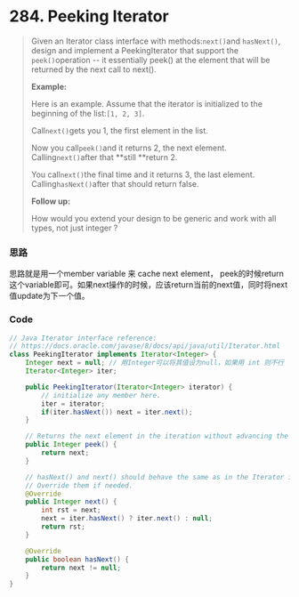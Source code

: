 # 284. Peeking Iterator

> Given an Iterator class interface with methods:`next()`and `hasNext()`, design and implement a PeekingIterator that support the `peek()`operation -- it essentially peek\(\) at the element that will be returned by the next call to next\(\).
>
> **Example:**
>
> Here is an example. Assume that the iterator is initialized to the beginning of the list:`[1, 2, 3]`.
>
> Call`next()`gets you 1, the first element in the list.
>
> Now you call`peek()`and it returns 2, the next element. Calling`next()`after that **still **return 2.
>
> You call`next()`the final time and it returns 3, the last element. Calling`hasNext()`after that should return false.
>
> **Follow up:**
>
> How would you extend your design to be generic and work with all types, not just integer ?

### 思路

思路就是用一个member variable 来 cache next element， peek的时候return 这个variable即可。如果next操作的时候，应该return当前的next值，同时将next值update为下一个值。

### Code

```java
// Java Iterator interface reference:
// https://docs.oracle.com/javase/8/docs/api/java/util/Iterator.html
class PeekingIterator implements Iterator<Integer> {
    Integer next = null; // 用Integer可以将其值设为null，如果用 int 则不行
    Iterator<Integer> iter;

    public PeekingIterator(Iterator<Integer> iterator) {
        // initialize any member here.
        iter = iterator;
        if(iter.hasNext()) next = iter.next();
    }

    // Returns the next element in the iteration without advancing the iterator.
    public Integer peek() {
        return next;
    }

    // hasNext() and next() should behave the same as in the Iterator interface.
    // Override them if needed.
    @Override
    public Integer next() {
        int rst = next;
        next = iter.hasNext() ? iter.next() : null;
        return rst;
    }

    @Override
    public boolean hasNext() {
        return next != null;
    }
}
```



